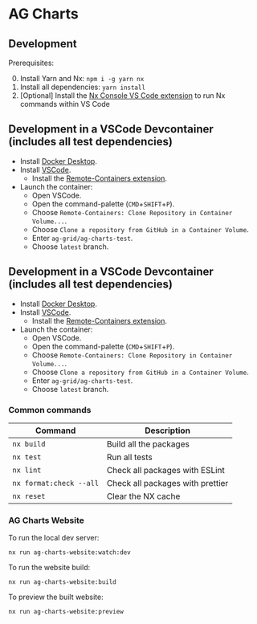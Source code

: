 # AG Charts

## Development

Prerequisites:

0. Install Yarn and Nx: `npm i -g yarn nx`
1. Install all dependencies: `yarn install`
2. [Optional] Install the [Nx Console VS Code extension](https://marketplace.visualstudio.com/items?itemName=nrwl.angular-console) to run Nx commands within VS Code

## Development in a VSCode Devcontainer (includes all test dependencies)

-   Install [Docker Desktop](https://www.docker.com/products/docker-desktop).
-   Install [VSCode](https://code.visualstudio.com/).
    -   Install the [Remote-Containers extension](vscode:extension/ms-vscode-remote.remote-containers).
-   Launch the container:
    -   Open VSCode.
    -   Open the command-palette (`CMD`+`SHIFT`+`P`).
    -   Choose `Remote-Containers: Clone Repository in Container Volume...`.
    -   Choose `Clone a repository from GitHub in a Container Volume`.
    -   Enter `ag-grid/ag-charts-test`.
    -   Choose `latest` branch.

## Development in a VSCode Devcontainer (includes all test dependencies)

-   Install [Docker Desktop](https://www.docker.com/products/docker-desktop).
-   Install [VSCode](https://code.visualstudio.com/).
    -   Install the [Remote-Containers extension](vscode:extension/ms-vscode-remote.remote-containers).
-   Launch the container:
    -   Open VSCode.
    -   Open the command-palette (`CMD`+`SHIFT`+`P`).
    -   Choose `Remote-Containers: Clone Repository in Container Volume...`.
    -   Choose `Clone a repository from GitHub in a Container Volume`.
    -   Enter `ag-grid/ag-charts-test`.
    -   Choose `latest` branch.

### Common commands

| Command                 | Description                      |
| ----------------------- | -------------------------------- |
| `nx build`              | Build all the packages           |
| `nx test`               | Run all tests                    |
| `nx lint`               | Check all packages with ESLint   |
| `nx format:check --all` | Check all packages with prettier |
| `nx reset`              | Clear the NX cache               |

### AG Charts Website

To run the local dev server:

```
nx run ag-charts-website:watch:dev
```

To run the website build:

```
nx run ag-charts-website:build
```

To preview the built website:

```
nx run ag-charts-website:preview
```
